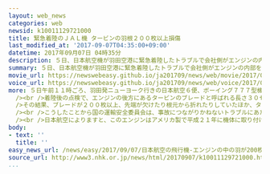 ```yaml
---
layout: web_news
categories: web
newsid: k10011129721000
title: 緊急着陸のＪＡＬ機 タービンの羽根２００枚以上損傷
last_modified_at: '2017-09-07T04:35:00+09:00'
datetime: 2017年09月07日 04時35分
description: ５日、日本航空機が羽田空港に緊急着陸したトラブルで会社側がエンジンの内部を調べたところ、金属製のタービンの羽根が２００枚以上、損傷していたことがわかり、国の運輸安全委員会は事故につながりかねない重大なトラブルだったとして原因の調査を始めました。
summary: ５日、日本航空機が羽田空港に緊急着陸したトラブルで会社側がエンジンの内部を調べたところ、金属製のタービンの羽根が２００枚以上、損傷していたことがわかり、国の運輸安全委員会は事故につながりかねない重大なトラブルだったとして原因の調査を始めました。
movie_url: https://newswebeasy.github.io/ja201709/news/web/movie/2017/09/07/k10011129721000.mp4
voice_url: https://newswebeasy.github.io/ja201709/news/web/voice/2017/09/07/k10011129721000.mp3
more: ５日午前１１時ごろ、羽田発ニューヨーク行きの日本航空６便、ボーイング７７７型機で、離陸直後に左のエンジンから火が出て、およそ１時間後に羽田空港に緊急着陸しました。<br
  /><br />着陸後の点検で、エンジンの後方にあるタービンのブレードと呼ばれる長さ３０センチほどの金属製の羽根が損傷しているのが見つかり、６日、日本航空がエンジン内部を詳しく調べました。<br
  />その結果、ブレードが２００枚以上、先端が欠けたり根元から折れたりしていたほか、タービンのカバーに小さな穴が見つかり、主翼の一部にも傷が確認されたということです。<br
  /><br />こうしたことから国の運輸安全委員会は、事故につながりかねないトラブルにあたる「重大インシデント」として、航空事故調査官３人を羽田空港に派遣し原因の調査を始めました。<br
  /><br />日本航空によりますと、このエンジンはアメリカ製で平成２１年に機体に取り付けられ、これまでの点検や直前の飛行でも異常は確認されていなかったということです。
body:
- text: ''
  title: ''
easy_news_url: /news/easy/2017/09/07/日本航空の飛行機-エンジンの中の羽が200枚以上壊れる/
source_url: http://www3.nhk.or.jp/news/html/20170907/k10011129721000.html
...
```

